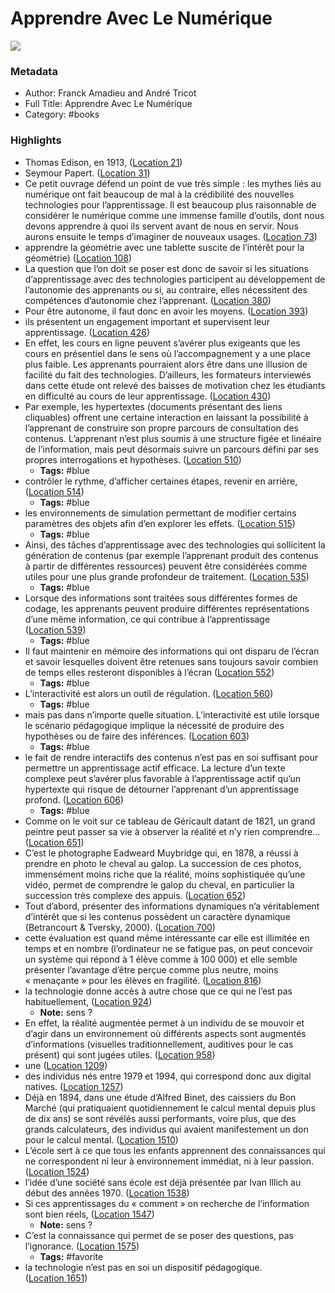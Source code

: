 # Apprendre Avec Le Numérique

![](https://m.media-amazon.com/images/I/819Tod0IrDL._SY160.jpg)

### Metadata

- Author: Franck Amadieu and André Tricot
- Full Title: Apprendre Avec Le Numérique
- Category: #books

### Highlights

- Thomas Edison, en 1913, ([Location 21](https://readwise.io/to_kindle?action=open&asin=B00PX193EA&location=21))
- Seymour Papert. ([Location 31](https://readwise.io/to_kindle?action=open&asin=B00PX193EA&location=31))
- Ce petit ouvrage défend un point de vue très simple : les mythes liés au numérique ont fait beaucoup de mal à la crédibilité des nouvelles technologies pour l’apprentissage. Il est beaucoup plus raisonnable de considérer le numérique comme une immense famille d’outils, dont nous devons apprendre à quoi ils servent avant de nous en servir. Nous aurons ensuite le temps d’imaginer de nouveaux usages. ([Location 73](https://readwise.io/to_kindle?action=open&asin=B00PX193EA&location=73))
- apprendre la géométrie avec une tablette suscite de l’intérêt pour la géométrie) ([Location 108](https://readwise.io/to_kindle?action=open&asin=B00PX193EA&location=108))
- La question que l’on doit se poser est donc de savoir si les situations d’apprentissage avec des technologies participent au développement de l’autonomie des apprenants ou si, au contraire, elles nécessitent des compétences d’autonomie chez l’apprenant. ([Location 380](https://readwise.io/to_kindle?action=open&asin=B00PX193EA&location=380))
- Pour être autonome, il faut donc en avoir les moyens. ([Location 393](https://readwise.io/to_kindle?action=open&asin=B00PX193EA&location=393))
- ils présentent un engagement important et supervisent leur apprentissage. ([Location 426](https://readwise.io/to_kindle?action=open&asin=B00PX193EA&location=426))
- En effet, les cours en ligne peuvent s’avérer plus exigeants que les cours en présentiel dans le sens où l’accompagnement y a une place plus faible. Les apprenants pourraient alors être dans une illusion de facilité du fait des technologies. D’ailleurs, les formateurs interviewés dans cette étude ont relevé des baisses de motivation chez les étudiants en difficulté au cours de leur apprentissage. ([Location 430](https://readwise.io/to_kindle?action=open&asin=B00PX193EA&location=430))
- Par exemple, les hypertextes (documents présentant des liens cliquables) offrent une certaine interaction en laissant la possibilité à l’apprenant de construire son propre parcours de consultation des contenus. L’apprenant n’est plus soumis à une structure figée et linéaire de l’information, mais peut désormais suivre un parcours défini par ses propres interrogations et hypothèses. ([Location 510](https://readwise.io/to_kindle?action=open&asin=B00PX193EA&location=510))
    - **Tags:** #blue
- contrôler le rythme, d’afficher certaines étapes, revenir en arrière, ([Location 514](https://readwise.io/to_kindle?action=open&asin=B00PX193EA&location=514))
    - **Tags:** #blue
- les environnements de simulation permettant de modifier certains paramètres des objets afin d’en explorer les effets. ([Location 515](https://readwise.io/to_kindle?action=open&asin=B00PX193EA&location=515))
    - **Tags:** #blue
- Ainsi, des tâches d’apprentissage avec des technologies qui sollicitent la génération de contenus (par exemple l’apprenant produit des contenus à partir de différentes ressources) peuvent être considérées comme utiles pour une plus grande profondeur de traitement. ([Location 535](https://readwise.io/to_kindle?action=open&asin=B00PX193EA&location=535))
    - **Tags:** #blue
- Lorsque des informations sont traitées sous différentes formes de codage, les apprenants peuvent produire différentes représentations d’une même information, ce qui contribue à l’apprentissage ([Location 539](https://readwise.io/to_kindle?action=open&asin=B00PX193EA&location=539))
    - **Tags:** #blue
- Il faut maintenir en mémoire des informations qui ont disparu de l’écran et savoir lesquelles doivent être retenues sans toujours savoir combien de temps elles resteront disponibles à l’écran ([Location 552](https://readwise.io/to_kindle?action=open&asin=B00PX193EA&location=552))
    - **Tags:** #blue
- L’interactivité est alors un outil de régulation. ([Location 560](https://readwise.io/to_kindle?action=open&asin=B00PX193EA&location=560))
    - **Tags:** #blue
- mais pas dans n’importe quelle situation. L’interactivité est utile lorsque le scénario pédagogique implique la nécessité de produire des hypothèses ou de faire des inférences. ([Location 603](https://readwise.io/to_kindle?action=open&asin=B00PX193EA&location=603))
    - **Tags:** #blue
- le fait de rendre interactifs des contenus n’est pas en soi suffisant pour permettre un apprentissage actif efficace. La lecture d’un texte complexe peut s’avérer plus favorable à l’apprentissage actif qu’un hypertexte qui risque de détourner l’apprenant d’un apprentissage profond. ([Location 606](https://readwise.io/to_kindle?action=open&asin=B00PX193EA&location=606))
    - **Tags:** #blue
- Comme on le voit sur ce tableau de Géricault datant de 1821, un grand peintre peut passer sa vie à observer la réalité et n’y rien comprendre… ([Location 651](https://readwise.io/to_kindle?action=open&asin=B00PX193EA&location=651))
- C’est le photographe Eadweard Muybridge qui, en 1878, a réussi à prendre en photo le cheval au galop. La succession de ces photos, immensément moins riche que la réalité, moins sophistiquée qu’une vidéo, permet de comprendre le galop du cheval, en particulier la succession très complexe des appuis. ([Location 652](https://readwise.io/to_kindle?action=open&asin=B00PX193EA&location=652))
- Tout d’abord, présenter des informations dynamiques n’a véritablement d’intérêt que si les contenus possèdent un caractère dynamique (Betrancourt & Tversky, 2000). ([Location 700](https://readwise.io/to_kindle?action=open&asin=B00PX193EA&location=700))
- cette évaluation est quand même intéressante car elle est illimitée en temps et en nombre (l’ordinateur ne se fatigue pas, on peut concevoir un système qui répond à 1 élève comme à 100 000) et elle semble présenter l’avantage d’être perçue comme plus neutre, moins « menaçante » pour les élèves en fragilité. ([Location 816](https://readwise.io/to_kindle?action=open&asin=B00PX193EA&location=816))
- la technologie donne accès à autre chose que ce qui ne l’est pas habituellement, ([Location 924](https://readwise.io/to_kindle?action=open&asin=B00PX193EA&location=924))
    - **Note:** sens ?
- En effet, la réalité augmentée permet à un individu de se mouvoir et d’agir dans un environnement où différents aspects sont augmentés d’informations (visuelles traditionnellement, auditives pour le cas présent) qui sont jugées utiles. ([Location 958](https://readwise.io/to_kindle?action=open&asin=B00PX193EA&location=958))
- une ([Location 1209](https://readwise.io/to_kindle?action=open&asin=B00PX193EA&location=1209))
- des individus nés entre 1979 et 1994, qui correspond donc aux digital natives. ([Location 1257](https://readwise.io/to_kindle?action=open&asin=B00PX193EA&location=1257))
- Déjà en 1894, dans une étude d’Alfred Binet, des caissiers du Bon Marché (qui pratiquaient quotidiennement le calcul mental depuis plus de dix ans) se sont révélés aussi performants, voire plus, que des grands calculateurs, des individus qui avaient manifestement un don pour le calcul mental. ([Location 1510](https://readwise.io/to_kindle?action=open&asin=B00PX193EA&location=1510))
- L’école sert à ce que tous les enfants apprennent des connaissances qui ne correspondent ni leur à environnement immédiat, ni à leur passion. ([Location 1524](https://readwise.io/to_kindle?action=open&asin=B00PX193EA&location=1524))
- l’idée d’une société sans école est déjà présentée par Ivan Illich au début des années 1970. ([Location 1538](https://readwise.io/to_kindle?action=open&asin=B00PX193EA&location=1538))
- Si ces apprentissages du « comment » on recherche de l’information sont bien réels, ([Location 1547](https://readwise.io/to_kindle?action=open&asin=B00PX193EA&location=1547))
    - **Note:** sens ?
- C’est la connaissance qui permet de se poser des questions, pas l’ignorance. ([Location 1575](https://readwise.io/to_kindle?action=open&asin=B00PX193EA&location=1575))
    - **Tags:** #favorite
- la technologie n’est pas en soi un dispositif pédagogique. ([Location 1651](https://readwise.io/to_kindle?action=open&asin=B00PX193EA&location=1651))
